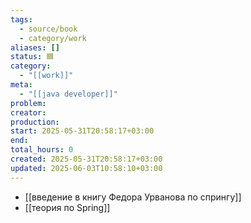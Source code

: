 ```yaml
---
tags:
  - source/book
  - category/work
aliases: []
status: 🟦
category:
  - "[[work]]"
meta:
  - "[[java developer]]"
problem: 
creator: 
production: 
start: 2025-05-31T20:58:17+03:00
end: 
total_hours: 0
created: 2025-05-31T20:58:17+03:00
updated: 2025-06-03T10:58:10+03:00
---
```


- [[введение в книгу Федора Урванова по спрингу]]
- [[теория по Spring]]
